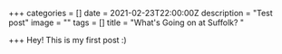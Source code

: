 +++
categories = []
date = 2021-02-23T22:00:00Z
description = "Test post"
image = ""
tags = []
title = "What's Going on at Suffolk? "

+++
Hey! This is my first post :) 